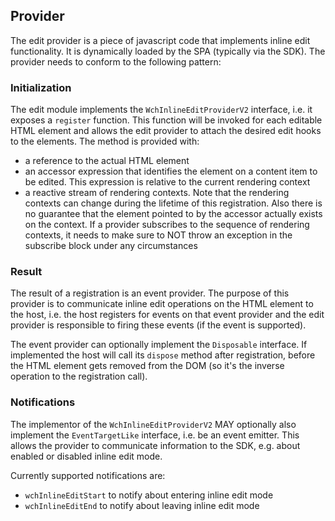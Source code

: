 ## Provider

The edit provider is a piece of javascript code that implements inline edit functionality. It is dynamically loaded by the SPA (typically via the SDK). The provider needs to conform to the following pattern:

### Initialization

The edit module implements the `WchInlineEditProviderV2` interface, i.e. it exposes a `register` function. This function will be invoked for each editable HTML element and allows the edit provider to attach the desired edit hooks to the elements. The method is provided with:

- a reference to the actual HTML element
- an accessor expression that identifies the element on a content item to be edited. This expression is relative to the current rendering context
- a reactive stream of rendering contexts. Note that the rendering contexts can change during the lifetime of this registration. Also there is no guarantee that the element pointed to by the accessor actually exists on the context. If a provider subscribes to the sequence of rendering contexts, it needs to make sure to NOT throw an exception in the subscribe block under any circumstances

### Result

The result of a registration is an event provider. The purpose of this provider is to communicate inline edit operations on the HTML element to the host, i.e. the host registers for events on that event provider and the edit provider is responsible to firing these events (if the event is supported).

The event provider can optionally implement the `Disposable` interface. If implemented the host will call its `dispose` method after registration, before the HTML element gets removed from the DOM (so it's the inverse operation to the registration call).

### Notifications

The implementor of the `WchInlineEditProviderV2` MAY optionally also implement the `EventTargetLike` interface, i.e. be an event emitter. This allows the provider to communicate information to the SDK, e.g. about enabled or disabled inline edit mode.

Currently supported notifications are:

- `wchInlineEditStart` to notify about entering inline edit mode
- `wchInlineEditEnd` to notify about leaving inline edit mode
